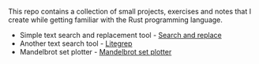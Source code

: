 This repo contains a collection of small projects, exercises and notes that I create while getting familiar with the Rust programming language.

- Simple text search and replacement tool - [Search and replace](./cargo-projects/searchreplace/)
- Another text search tool - [Litegrep](./cargo-projects/litegrep/)
- Mandelbrot set plotter - [Mandelbrot set plotter](./cargo-projects/mandelbrot/)